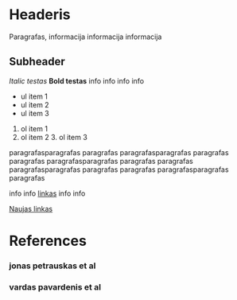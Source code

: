 # Headeris

Paragrafas, informacija informacija informacija 

## Subheader

*Italic testas* **Bold testas** info info info info

- ul item 1
 - ul item 2
- ul item 3

1. ol item 1
2. ol item 2
    3. ol item 3

paragrafasparagrafas paragrafas paragrafasparagrafas paragrafas paragrafas paragrafasparagrafas paragrafas paragrafas paragrafasparagrafas paragrafas paragrafas paragrafasparagrafas paragrafas

info info [linkas](https://2024.igem.wiki/vilnius-lithuania/engineering/) info info   

[Naujas linkas](#jonas-petrauskas-et-al)

# References 

### jonas petrauskas et al
### vardas pavardenis et al